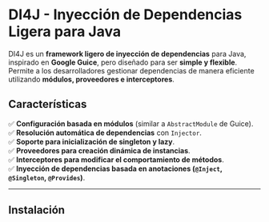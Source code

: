 # **DI4J - Inyección de Dependencias Ligera para Java**  

DI4J es un **framework ligero de inyección de dependencias** para Java, inspirado en **Google Guice**, pero diseñado para ser **simple y flexible**. Permite a los desarrolladores gestionar dependencias de manera eficiente utilizando **módulos, proveedores e interceptores**.  

## **Características**  
✅ **Configuración basada en módulos** (similar a `AbstractModule` de Guice).  
✅ **Resolución automática de dependencias** con `Injector`.  
✅ **Soporte para inicialización de singleton y lazy**.  
✅ **Proveedores para creación dinámica de instancias**.  
✅ **Interceptores para modificar el comportamiento de métodos**.  
✅ **Inyección de dependencias basada en anotaciones (`@Inject`, `@Singleton`, `@Provides`)**.  

---

## **Instalación**  


